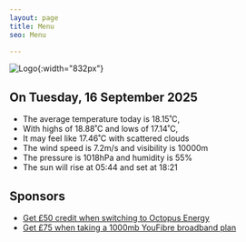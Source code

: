 ```yaml
---
layout: page
title: Menu
seo: Menu

---
```


![Logo](/images/logo.jpg){:width="832px"}

<!-- weather_marker starts -->
## On Tuesday, 16 September 2025

- The average temperature today is 18.15˚C,
- With highs of 18.88˚C and lows of 17.14˚C,
- It may feel like 17.46˚C with scattered clouds
- The wind speed is 7.2m/s and visibility is 10000m
- The pressure is 1018hPa and humidity is 55%
- The sun will rise at 05:44 and set at 18:21

<!-- weather_marker ends -->

## Sponsors

- [Get £50 credit when switching to Octopus Energy](https://bit.ly/3oD1nnS)
- [Get £75 when taking a 1000mb YouFibre broadband plan](https://aklam.io/91zWhU?)
